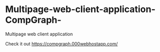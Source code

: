 # Multipage-web-client-application-CompGraph-
Multipage web client application 

Check it out
https://compgraph.000webhostapp.com/
